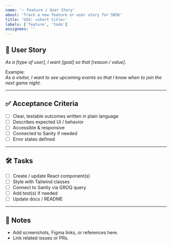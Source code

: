 ```yaml
---
name: '✨ Feature / User Story'
about: 'Track a new feature or user story for SBSK'
title: 'USX: <short title>'
labels: ['feature', 'todo']
assignees: ''
---
```


## 🎯 User Story

_As a [type of user], I want [goal] so that [reason / value]._

Example:  
_As a visitor, I want to see upcoming events so that I know when to join the next game night._

---

## ✅ Acceptance Criteria

- [ ] Clear, testable outcomes written in plain language
- [ ] Describes expected UI / behavior
- [ ] Accessible & responsive
- [ ] Connected to Sanity if needed
- [ ] Error states defined

---

## 🛠️ Tasks

- [ ] Create / update React component(s)
- [ ] Style with Tailwind classes
- [ ] Connect to Sanity via GROQ query
- [ ] Add test(s) if needed
- [ ] Update docs / README

---

## 📎 Notes

- Add screenshots, Figma links, or references here.
- Link related issues or PRs.
